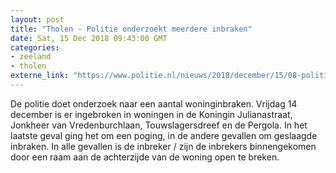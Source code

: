 ```yaml
---
layout: post
title: "Tholen - Politie onderzoekt meerdere inbraken"
date: Sat, 15 Dec 2018 09:43:00 GMT
categories: 
- zeeland 
- tholen 
externe_link: "https://www.politie.nl/nieuws/2018/december/15/08-politie-onderzoekt-meerdere-inbraken.html"
---
```


De politie doet onderzoek naar een aantal woninginbraken. Vrijdag 14 december is er ingebroken in woningen in de Koningin Julianastraat, Jonkheer van Vredenburchlaan, Touwslagersdreef en de Pergola. In het laatste geval ging het om een poging, in de andere gevallen om geslaagde inbraken. In alle gevallen is de inbreker / zijn de inbrekers binnengekomen door een raam aan de achterzijde van de woning open te breken.

